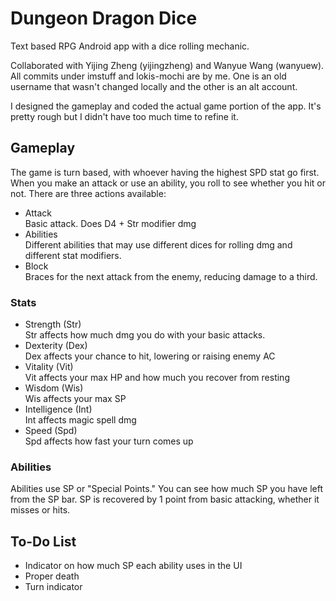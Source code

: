 # Dungeon Dragon Dice
Text based RPG Android app with a dice rolling mechanic. 

Collaborated with Yijing Zheng (yijingzheng) and Wanyue Wang (wanyuew).  
All commits under imstuff and lokis-mochi are by me. One is an old username that wasn't changed locally and the other is an alt account.

I designed the gameplay and coded the actual game portion of the app. It's pretty rough but I didn't have too much time to refine it.

## Gameplay  

The game is turn based, with whoever having the highest SPD stat go first. When you make an attack or use an ability, you roll to see whether you hit or not.
There are three actions available:

- Attack  
Basic attack. Does D4 + Str modifier dmg
- Abilities  
Different abilities that may use different dices for rolling dmg and different stat modifiers.
- Block  
Braces for the next attack from the enemy, reducing damage to a third.

### Stats
- Strength (Str)  
Str affects how much dmg you do with your basic attacks.
- Dexterity (Dex)  
Dex affects your chance to hit, lowering or raising enemy AC
- Vitality (Vit)  
Vit affects your max HP and how much you recover from resting
- Wisdom (Wis)  
Wis affects your max SP  
- Intelligence (Int)  
Int affects magic spell dmg  
- Speed (Spd)  
Spd affects how fast your turn comes up  

### Abilities
Abilities use SP or "Special Points." You can see how much SP you have left from the SP bar. SP is recovered by 1 point from basic attacking, whether it misses or hits. 

## To-Do List
- Indicator on how much SP each ability uses in the UI
- Proper death
- Turn indicator
